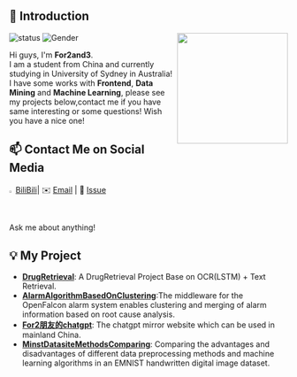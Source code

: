 ## 👋 Introduction

<!--https://user-images.githubusercontent.com/5713670/87202985-820dcb80-c2b6-11ea-9f56-7ec461c497c3.gif-->
<img align='right' src='https://octodex.github.com/images/hula_loop_octodex03.gif' width='200'>

![status](https://img.shields.io/badge/status-up-brightgreen) ![Gender](https://img.shields.io/badge/gender-%F0%9F%A4%B5-lightgrey)

Hi guys, I'm **For2and3**.  
I am a student from China and currently studying in University of Sydney in Australia!
I have some works with **Frontend**, **Data Mining** and **Machine Learning**, please see my projects below,contact me if you have same interesting or some questions!
Wish you have a nice one!   

## 📫 Contact Me on Social Media
<img decoding="async" src="https://github.com/for2and3/for2and3/assets/38681706/6c510b67-3bf0-4d34-927a-1ea5e9940eaf" width="1.5%"> [BiliBili](https://space.bilibili.com/1487430)|  ✉️ [Email](hdusly524@gmail.com) | 💬 [Issue](https://github.com/for2and3)   
Ask me about anything!

## 💡 My Project

- [**DrugRetrieval**](https://github.com/for2and3/DrugRetrievalProject): A DrugRetrieval Project Base on OCR(LSTM) + Text Retrieval.
- [**AlarmAlgorithmBasedOnClustering**](https://github.com/for2and3/AlarmAlgorithmBasedOnClustering):The middleware for the OpenFalcon alarm system enables clustering and merging of alarm information based on root cause analysis.
- [**For2朋友的chatgpt**](http://gpt.luckychat.cc/): The chatgpt mirror website which can be used in mainland China.
- [**MinstDatasiteMethodsComparing**](https://github.com/for2and3/MinstDatasiteMethodsComparing/tree/main): Comparing the advantages and disadvantages of different data preprocessing methods and machine learning algorithms in an EMNIST handwritten digital image dataset.

<!-- 
## 📚 Tech Articles and Talks 

You can find a list of my talks' presentation on 📖 **[ppt.baomitu.com](https://ppt.baomitu.com/u/lizheming)**. 

And get all my post articles in my blog 📝 [**zh.eming.li**](https://imnerd.org). 


## 💻 Open Source Work Stats


![lizheming's Github stats](https://github-readme-stats.vercel.app/api?username=lizheming&show_icons=true)
-->

<!--
**lizheming/lizheming** is a ✨ _special_ ✨ repository because its `README.md` (this file) appears on your GitHub profile.

Here are some ideas to get you started:

- 🔭 I’m currently working on ...
- 🌱 I’m currently learning ...
- 👯 I’m looking to collaborate on ...
- 🤔 I’m looking for help with ...
- 💬 Ask me about ...
- 📫 How to reach me: ...
- 😄 Pronouns: ...
- ⚡ Fun fact: ...
-->

